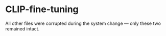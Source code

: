 # CLIP-fine-tuning
All other files were corrupted during the system change — only these two remained intact.
